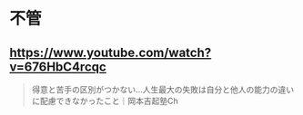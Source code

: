  # 不管

## https://www.youtube.com/watch?v=676HbC4rcqc

> 得意と苦手の区別がつかない…人生最大の失敗は自分と他人の能力の違いに配慮できなかったこと｜岡本吉起塾Ch 
